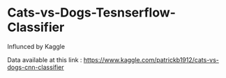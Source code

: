 # Cats-vs-Dogs-Tesnserflow-Classifier


Influnced by Kaggle

Data available at this link : https://www.kaggle.com/patrickb1912/cats-vs-dogs-cnn-classifier
